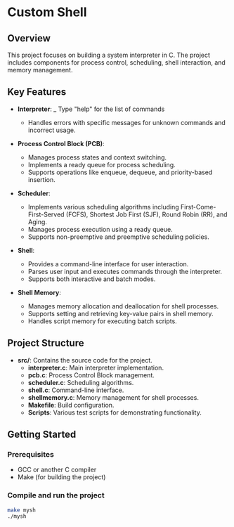 # Custom Shell

## Overview
This project focuses on building a system interpreter in C. The project includes components for process control, scheduling, shell interaction, and memory management.

## Key Features
- **Interpreter**: 
  _ Type "help" for the list of commands
  - Handles errors with specific messages for unknown commands and incorrect usage.

- **Process Control Block (PCB)**:
  - Manages process states and context switching.
  - Implements a ready queue for process scheduling.
  - Supports operations like enqueue, dequeue, and priority-based insertion.

- **Scheduler**:
  - Implements various scheduling algorithms including First-Come-First-Served (FCFS), Shortest Job First (SJF), Round Robin (RR), and Aging.
  - Manages process execution using a ready queue.
  - Supports non-preemptive and preemptive scheduling policies.

- **Shell**:
  - Provides a command-line interface for user interaction.
  - Parses user input and executes commands through the interpreter.
  - Supports both interactive and batch modes.

- **Shell Memory**:
  - Manages memory allocation and deallocation for shell processes.
  - Supports setting and retrieving key-value pairs in shell memory.
  - Handles script memory for executing batch scripts.

## Project Structure
- **src/**: Contains the source code for the project.
  - **interpreter.c**: Main interpreter implementation.
  - **pcb.c**: Process Control Block management.
  - **scheduler.c**: Scheduling algorithms.
  - **shell.c**: Command-line interface.
  - **shellmemory.c**: Memory management for shell processes.
  - **Makefile**: Build configuration.
  - **Scripts**: Various test scripts for demonstrating functionality.
## Getting Started
### Prerequisites
- GCC or another C compiler
- Make (for building the project)
### Compile and run the project
```bash
make mysh
./mysh
```







